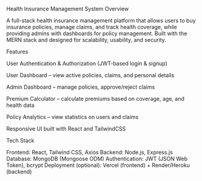 Health Insurance Management System
Overview

A full-stack health insurance management platform that allows users to buy insurance policies, manage claims, and track health coverage, while providing admins with dashboards for policy management. Built with the MERN stack and designed for scalability, usability, and security.

Features

User Authentication & Authorization (JWT-based login & signup)

User Dashboard – view active policies, claims, and personal details

Admin Dashboard – manage policies, approve/reject claims

Premium Calculator – calculate premiums based on coverage, age, and health data

Policy Analytics – view statistics on users and claims

Responsive UI built with React and TailwindCSS

Tech Stack

Frontend: React, Tailwind CSS, Axios
Backend: Node.js, Express.js
Database: MongoDB (Mongoose ODM)
Authentication: JWT (JSON Web Token), bcrypt
Deployment (optional): Vercel (frontend) + Render/Heroku (backend)

